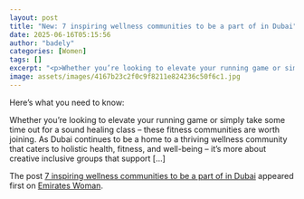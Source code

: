 ```yaml
---
layout: post
title: "New: 7 inspiring wellness communities to be a part of in Dubai"
date: 2025-06-16T05:15:56
author: "badely"
categories: [Women]
tags: []
excerpt: "<p>Whether you’re looking to elevate your running game or simply take some time out for a sound healing class – these fitness communities are worth jo"
image: assets/images/4167b23c2f0c9f8211e824236c50f6c1.jpg
---
```


Here’s what you need to know: <p>Whether you’re looking to elevate your running game or simply take some time out for a sound healing class – these fitness communities are worth joining. As Dubai continues to be a home to a thriving wellness community that caters to holistic health, fitness, and well-being – it’s more about creative inclusive groups that support [&#8230;]</p>
<p>The post <a href="https://emirateswoman.com/inspiring-wellness-communities-dubai/" rel="nofollow">7 inspiring wellness communities to be a part of in Dubai</a> appeared first on <a href="https://emirateswoman.com" rel="nofollow">Emirates Woman</a>.</p>

